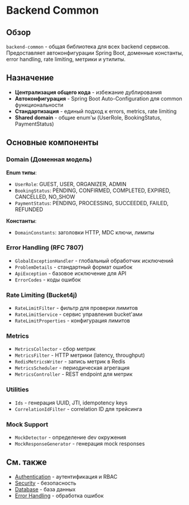# Backend Common

## Обзор

`backend-common` - общая библиотека для всех backend сервисов. Предоставляет автоконфигурации Spring Boot, доменные константы, error handling, rate limiting, метрики и утилиты.

## Назначение

- **Централизация общего кода** - избежание дублирования
- **Автоконфигурация** - Spring Boot Auto-Configuration для common функциональности
- **Стандартизация** - единый подход к errors, metrics, rate limiting
- **Shared domain** - общие enum'ы (UserRole, BookingStatus, PaymentStatus)

## Основные компоненты

### Domain (Доменная модель)

**Enum типы**:
- `UserRole`: GUEST, USER, ORGANIZER, ADMIN
- `BookingStatus`: PENDING, CONFIRMED, COMPLETED, EXPIRED, CANCELLED, NO_SHOW
- `PaymentStatus`: PENDING, PROCESSING, SUCCEEDED, FAILED, REFUNDED

**Константы**:
- `DomainConstants`: заголовки HTTP, MDC ключи, лимиты

### Error Handling (RFC 7807)

- `GlobalExceptionHandler` - глобальный обработчик исключений
- `ProblemDetails` - стандартный формат ошибок
- `ApiException` - базовое исключение для API
- `ErrorCodes` - коды ошибок

### Rate Limiting (Bucket4j)

- `RateLimitFilter` - фильтр для проверки лимитов
- `RateLimitService` - сервис управления bucket'ами
- `RateLimitProperties` - конфигурация лимитов

### Metrics

- `MetricsCollector` - сбор метрик
- `MetricsFilter` - HTTP метрики (latency, throughput)
- `RedisMetricsWriter` - запись метрик в Redis
- `MetricsScheduler` - периодическая агрегация
- `MetricsController` - REST endpoint для метрик

### Utilities

- `Ids` - генерация UUID, JTI, idempotency keys
- `CorrelationIdFilter` - correlation ID для трейсинга

### Mock Support

- `MockDetector` - определение dev окружения
- `MockResponseGenerator` - генерация mock responses

## См. также

- [Authentication](authentication.md) - аутентификация и RBAC
- [Security](security.md) - безопасность
- [Database](database.md) - база данных
- [Error Handling](error-handling.md) - обработка ошибок
